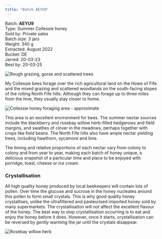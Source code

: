 ```yaml
---
title: "Batch AEYU9"
---
```


Batch: **AEYU9**<BR>
Type: Summer Collessie honey<BR>
Sold by: Private sales<BR>
Batch size: 3 jars<BR>
Weight: 340 g<BR>
Extracted: August 2022<BR>
Bucket: DE<BR>
Jarred: 20-03-23<BR>
Best by: 20-03-25

![Rough grazing, gorse and scattered trees](/images/fife/180909-014.jpg)

My Collessie bees forage over the rich agricultural land on the Howe of Fife and the mixed grazing and scattered woodlands on the south-facing slopes of the rolling North Fife hills. Although they can forage up to three miles from the hive, they usually stay closer to home. 

![Collessie honey foraging area - approximate](/images/fife/CollessieHoney.png)

This area is an excellent environment for bees. The summer nectar sources include the blackberry and rosebay willow herb-filled hedgerows and field margins, and swathes of clover in the meadows, perhaps together with crops like field beans. The North Fife hills also have ample nectar yielding trees, including hawthorn, sycamore and lime.

The timing and relative proportions of each nectar vary from colony to colony and from year to year, making each batch of honey unique, a delicious snapshot of a particular time and place to be enjoyed with porridge, toast, cheese or ice cream.

### Crystallisation

All high quality honey produced by local beekeepers will contain lots of pollen. Over time the glucose and sucrose in the honey nucleates around this pollen to form small crystals. This is why good quality honey crystallises, unlike the ultrafiltered and pasteurised imported honey sold by many supermarkets. The crystallisation will not affect the excellent flavour of the honey. The best way to stop crystallisation occurring is to eat and enjoy the honey before it does. However, once it starts, crystallisation can be reversed by *gently* warming the jar until the crystals disappear. 

![Rosebay willow herb](/images/misc/20150812-22-9.jpg)